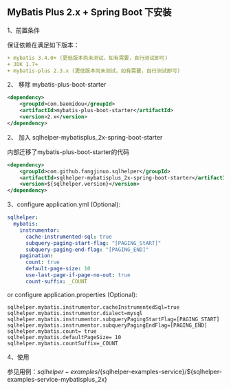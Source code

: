 ## MyBatis Plus 2.x + Spring Boot 下安装

1、前置条件

保证依赖在满足如下版本： 
```yaml
+ mybatis 3.4.0+ (更低版本尚未测试，如有需要，自行测试即可)
+ JDK 1.7+
+ mybatis-plus 2.3.x (更低版本尚未测试，如有需要，自行测试即可)

```

2、 移除 mybatis-plus-boot-starter


```xml
<dependency>
    <groupId>com.baomidou</groupId>
    <artifactId>mybatis-plus-boot-starter</artifactId>
    <version>2.x</version>
</dependency>

```

2、 加入 sqlhelper-mybatisplus_2x-spring-boot-starter

内部迁移了mybatis-plus-boot-starter的代码

```xml
<dependency>
    <groupId>com.github.fangjinuo.sqlhelper</groupId>
    <artifactId>sqlhelper-mybatisplus_2x-spring-boot-starter</artifactId>
    <version>${sqlhelper.version}</version>
</dependency>
```

3、configure application.yml (Optional):

```yaml
sqlhelper:
  mybatis:
    instrumentor:
      cache-instrumented-sql: true
      subquery-paging-start-flag: "[PAGING_StART]"
      subquery-paging-end-flag: "[PAGING_END]"
    pagination:
      count: true
      default-page-size: 10
      use-last-page-if-page-no-out: true
      count-suffix: _COUNT
```

or configure application.properties (Optional):

```properties
sqlhelper.mybatis.instrumentor.cacheInstrumentedSql=true
sqlhelper.mybatis.instrumentor.dialect=mysql
sqlhelper.mybatis.instrumentor.subqueryPagingStartFlag=[PAGING_START]
sqlhelper.mybatis.instrumentor.subqueryPagingEndFlag=[PAGING_END]
sqlhelper.mybatis.count= true
sqlhelper.mybatis.defaultPageSize= 10
sqlhelper.mybatis.countSuffix=_COUNT
```


4、使用

参见用例：${sqlhelper-examples}/${sqlhelper-examples-service}/${sqlhelper-examples-service-mybatisplus_2x}
